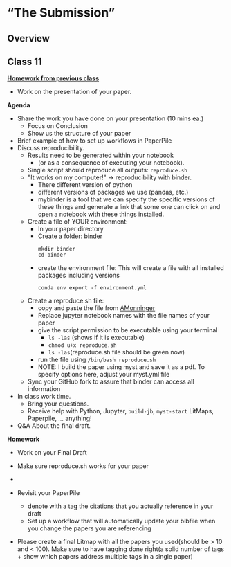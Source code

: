 # “The Submission”

## Overview

## Class 11
**[Homework from previous class](https://github.com/llorracc/as.180.369/tree/main/materials/draft#class-10)**
- Work on the presentation of your paper.


**Agenda**
- Share the work you have done on your presentation (10 mins ea.)
    - Focus on Conclusion
    - Show us the structure of your paper
- Brief example of how to set up workflows in PaperPile
- Discuss reproducibility.
    - Results need to be generated within your notebook
        - (or as a consequence of executing your notebook).
    - Single script should reproduce all outputs: `reproduce.sh`
    - "It works on my computer!" → reproducibility with binder.
        - There different version of python
        - different versions of packages we use (pandas, etc.)
        - mybinder is a tool that we can specify the specific versions of these
          things and generate a link that some one can click on and open a
          notebook with these things installed.
    - Create a file of YOUR environment:
        - In your paper directory
        - Create a folder: binder 
            ```
            mkdir binder
            cd binder
            ```
        - create the environment file: This will create a file with all installed packages including versions
            ```
            conda env export -f environment.yml
            ```
    - Create a reproduce.sh file:
        - copy and paste the file from [AMonninger](../../contrib/AMonninger/Paper_Restructured)
        - Replace jupyter notebook names with the file names of your paper
        - give the script permission to be executable using your terminal
          - ```ls -las``` (shows if it is executable)
          - ```chmod u+x reproduce.sh ```
          - ```ls -las```(reproduce.sh file should be green now)
        - run the file using
            ```/bin/bash reproduce.sh```
        - NOTE: I build the paper using myst and save it as a pdf. To specify options here, adjust your myst.yml file
    - Sync your GitHub fork to assure that binder can access all information
- In class work time.
    - Bring your questions.
    - Receive help with Python, Jupyter, `build-jb`, `myst-start` LitMaps, Paperpile, … anything!
- Q&A About the final draft.

**Homework**
- Work on your Final Draft
- Make sure reproduce.sh works for your paper
- 
- Revisit your PaperPile
    - denote with a tag the citations that you actually reference in your draft
    - Set up a workflow that will automatically update your bibfile when you change the papers you are referencing
 
- Please create a final Litmap with all the papers you used(should be > 10 and < 100). Make sure to have tagging done right(a solid number of tags + show which papers address multiple tags in a single paper)
